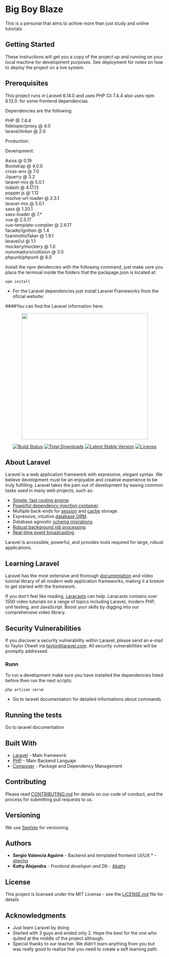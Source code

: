 # Big Boy Blaze

This is a personal that aims to achive more than just study and online tutorials


## Getting Started

These instructions will get you a copy of the project up and running on your local machine for development purposes. See deployment for notes on how to deploy the project on a live system.

## Prerequisites
This project runs in Laravel 6.14.0 
and uses PHP Cli   7.4.4 
also uses npm 6.13.0. for some frontend dependencias
 
Dependencies are the following:

PHP  @ 7.4.4<br />
fideloper/proxy @ 4.0<br />
laravel/tinker @ 2.0<br />

Production:<br />
      
Development:<br />

Axios   @ 0.19<br />
Bootstrap @ 4.0.0<br />
cross-env @ 7.0<br />
Jquerry @ 3.2<br />
laravel-mix @ 5.0.1<br />
lodash @ 4.17.13<br />
popper.js @ 1.12<br />
resolve-url-loader @ 2.3.1<br />
laravel-mix @ 5.0.1<br />
sass @ 1.20.1<br />
sass-loader @ 7.*<br />
vue @ 2.5.17<br />
vue-template-compiler @ 2.6.17<br />
facade/ignition @ 1.4<br />
fzaninotto/faker @ 1.9.1<br />
laravel/ui @ 1.1<br />
mockery/mockery @ 1.0<br />
nunomaduro/collision @ 3.0<br />
phpunit/phpunit @ 8.0<br />


Install the npm dendencies with the following command, just make usre you place the terminal inside the folders that the packpage.json is located at:


```
npm install 
```
- For the Laravel dependencies just install Laravel Frameworks from the oficial website: 



####You can find the Laravel information here: 
<p align="center"><img src="https://res.cloudinary.com/dtfbvvkyp/image/upload/v1566331377/laravel-logolockup-cmyk-red.svg" width="400"></p>

<p align="center">
<a href="https://travis-ci.org/laravel/framework"><img src="https://travis-ci.org/laravel/framework.svg" alt="Build Status"></a>
<a href="https://packagist.org/packages/laravel/framework"><img src="https://poser.pugx.org/laravel/framework/d/total.svg" alt="Total Downloads"></a>
<a href="https://packagist.org/packages/laravel/framework"><img src="https://poser.pugx.org/laravel/framework/v/stable.svg" alt="Latest Stable Version"></a>
<a href="https://packagist.org/packages/laravel/framework"><img src="https://poser.pugx.org/laravel/framework/license.svg" alt="License"></a>
</p>

## About Laravel

Laravel is a web application framework with expressive, elegant syntax. We believe development must be an enjoyable and creative experience to be truly fulfilling. Laravel takes the pain out of development by easing common tasks used in many web projects, such as:

- [Simple, fast routing engine](https://laravel.com/docs/routing).
- [Powerful dependency injection container](https://laravel.com/docs/container).
- Multiple back-ends for [session](https://laravel.com/docs/session) and [cache](https://laravel.com/docs/cache) storage.
- Expressive, intuitive [database ORM](https://laravel.com/docs/eloquent).
- Database agnostic [schema migrations](https://laravel.com/docs/migrations).
- [Robust background job processing](https://laravel.com/docs/queues).
- [Real-time event broadcasting](https://laravel.com/docs/broadcasting).

Laravel is accessible, powerful, and provides tools required for large, robust applications.

## Learning Laravel

Laravel has the most extensive and thorough [documentation](https://laravel.com/docs) and video tutorial library of all modern web application frameworks, making it a breeze to get started with the framework.

If you don't feel like reading, [Laracasts](https://laracasts.com) can help. Laracasts contains over 1500 video tutorials on a range of topics including Laravel, modern PHP, unit testing, and JavaScript. Boost your skills by digging into our comprehensive video library.

## Security Vulnerabilities

If you discover a security vulnerability within Laravel, please send an e-mail to Taylor Otwell via [taylor@laravel.com](mailto:taylor@laravel.com). All security vulnerabilities will be promptly addressed. 


### Runn

To run a development make sure you have installed the dependencies  listed before then run the next scripts:


```
php artisan serve
```
- Go to laravel documentation for detailed informations about commands

## Running the tests

Go to laravel documentation


## Built With

* [Laravel](https://laravel.com/docsl) - Main framework
* [PHP](https://www.php.net/manual/es/intro-whatis.php) - Main Backend Languaje 
* [Composer](https://getcomposer.org/) - Package and Dependency Management

## Contributing

Please read [CONTRIBUTING.md](https://gist.github.com/PurpleBooth/b24679402957c63ec426) for details on our code of conduct, and the process for submitting pull requests to us.

## Versioning

We use [SemVer](http://semver.org/) for versioning. 

## Authors

* **Sergio Valencia Aguirre** - Backend and templated frontend UI/UX * - [shecho](https://github.com/shecho)
* **Katty Alejandra** - *Frontend developer and Db* - [Akatty](https://github.com/Alejandra61)

<!-- * **Sergio Valencia Aguirre** - *Frontend developer* - [Shecho](https://github.com/shecho) -->



## License

This project is licensed under the MIT License - see the [LICENSE.md](LICENSE.md) file for details

## Acknowledgments

* Just learn Laravel by doing
* Started with 3 guys and ended only 2. Hope the best for the one who quited at the middle of the project although.
* Special thanks to our teacher. We didn't learn anything from you but was really good to realize that you need to create a self learning path.






